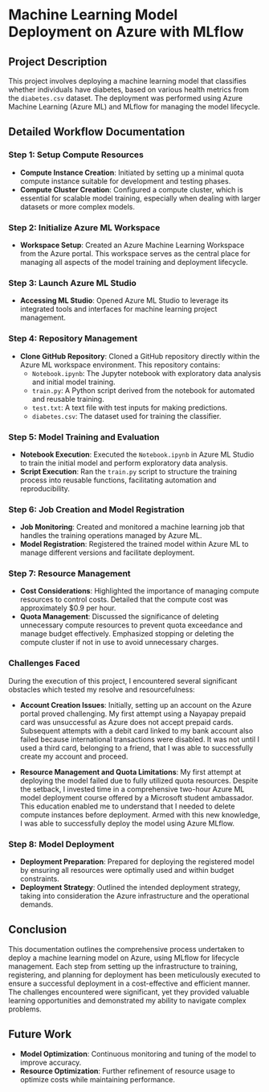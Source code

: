 # Machine Learning Model Deployment on Azure with MLflow

## Project Description
This project involves deploying a machine learning model that classifies whether individuals have diabetes, based on various health metrics from the `diabetes.csv` dataset. The deployment was performed using Azure Machine Learning (Azure ML) and MLflow for managing the model lifecycle.

## Detailed Workflow Documentation

### Step 1: Setup Compute Resources
- **Compute Instance Creation**: Initiated by setting up a minimal quota compute instance suitable for development and testing phases.
- **Compute Cluster Creation**: Configured a compute cluster, which is essential for scalable model training, especially when dealing with larger datasets or more complex models.

### Step 2: Initialize Azure ML Workspace
- **Workspace Setup**: Created an Azure Machine Learning Workspace from the Azure portal. This workspace serves as the central place for managing all aspects of the model training and deployment lifecycle.

### Step 3: Launch Azure ML Studio
- **Accessing ML Studio**: Opened Azure ML Studio to leverage its integrated tools and interfaces for machine learning project management.

### Step 4: Repository Management
- **Clone GitHub Repository**: Cloned a GitHub repository directly within the Azure ML workspace environment. This repository contains:
  - `Notebook.ipynb`: The Jupyter notebook with exploratory data analysis and initial model training.
  - `train.py`: A Python script derived from the notebook for automated and reusable training.
  - `test.txt`: A text file with test inputs for making predictions.
  - `diabetes.csv`: The dataset used for training the classifier.

### Step 5: Model Training and Evaluation
- **Notebook Execution**: Executed the `Notebook.ipynb` in Azure ML Studio to train the initial model and perform exploratory data analysis.
- **Script Execution**: Ran the `train.py` script to structure the training process into reusable functions, facilitating automation and reproducibility.

### Step 6: Job Creation and Model Registration
- **Job Monitoring**: Created and monitored a machine learning job that handles the training operations managed by Azure ML.
- **Model Registration**: Registered the trained model within Azure ML to manage different versions and facilitate deployment.

### Step 7: Resource Management
- **Cost Considerations**: Highlighted the importance of managing compute resources to control costs. Detailed that the compute cost was approximately $0.9 per hour.
- **Quota Management**: Discussed the significance of deleting unnecessary compute resources to prevent quota exceedance and manage budget effectively. Emphasized stopping or deleting the compute cluster if not in use to avoid unnecessary charges.

### Challenges Faced
During the execution of this project, I encountered several significant obstacles which tested my resolve and resourcefulness:

- **Account Creation Issues**: Initially, setting up an account on the Azure portal proved challenging. My first attempt using a Nayapay prepaid card was unsuccessful as Azure does not accept prepaid cards. Subsequent attempts with a debit card linked to my bank account also failed because international transactions were disabled. It was not until I used a third card, belonging to a friend, that I was able to successfully create my account and proceed.

- **Resource Management and Quota Limitations**: My first attempt at deploying the model failed due to fully utilized quota resources. Despite the setback, I invested time in a comprehensive two-hour Azure ML model deployment course offered by a Microsoft student ambassador. This education enabled me to understand that I needed to delete compute instances before deployment. Armed with this new knowledge, I was able to successfully deploy the model using Azure MLflow.

### Step 8: Model Deployment
- **Deployment Preparation**: Prepared for deploying the registered model by ensuring all resources were optimally used and within budget constraints.
- **Deployment Strategy**: Outlined the intended deployment strategy, taking into consideration the Azure infrastructure and the operational demands.

## Conclusion
This documentation outlines the comprehensive process undertaken to deploy a machine learning model on Azure, using MLflow for lifecycle management. Each step from setting up the infrastructure to training, registering, and planning for deployment has been meticulously executed to ensure a successful deployment in a cost-effective and efficient manner. The challenges encountered were significant, yet they provided valuable learning opportunities and demonstrated my ability to navigate complex problems.

## Future Work
- **Model Optimization**: Continuous monitoring and tuning of the model to improve accuracy.
- **Resource Optimization**: Further refinement of resource usage to optimize costs while maintaining performance.

